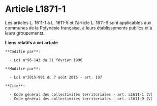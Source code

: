 # Article L1871-1

Les articles L. 1611-1 à L. 1611-5 et l'article L. 1611-9 sont applicables aux communes de la Polynésie française, à leurs
établissements publics et à leurs groupements.

**Liens relatifs à cet article**

	**Codifié par**:

	  - Loi n°96-142 du 21 février 1996

	**Modifié par**:

	  - Loi n°2015-991 du 7 août 2015 - art. 107

	**Cite**:

	  - Code général des collectivités territoriales - art. L1611-1 (V)
	  - Code général des collectivités territoriales - art. L1611-9 (V)
